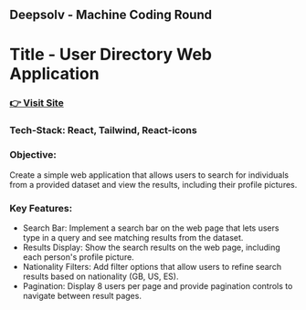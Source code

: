 ## Deepsolv - Machine Coding Round 
# Title - User Directory Web Application

### [👉 Visit Site](https://deepsolv-machine-test.vercel.app/)
### Tech-Stack: React, Tailwind, React-icons

### Objective:
Create a simple web application that allows users to search for individuals from a provided dataset and view the results, including their profile pictures.

### Key Features:
- Search Bar: Implement a search bar on the web page that lets users type in a query and see matching results from the dataset.
- Results Display: Show the search results on the web page, including each person's profile picture.
- Nationality Filters: Add filter options that allow users to refine search results based on nationality (GB, US, ES).
- Pagination: Display 8 users per page and provide pagination controls to navigate between result pages.
<br/><br/>
